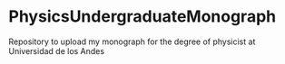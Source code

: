 # PhysicsUndergraduateMonograph
Repository to upload my monograph for the degree of physicist at Universidad de los Andes
